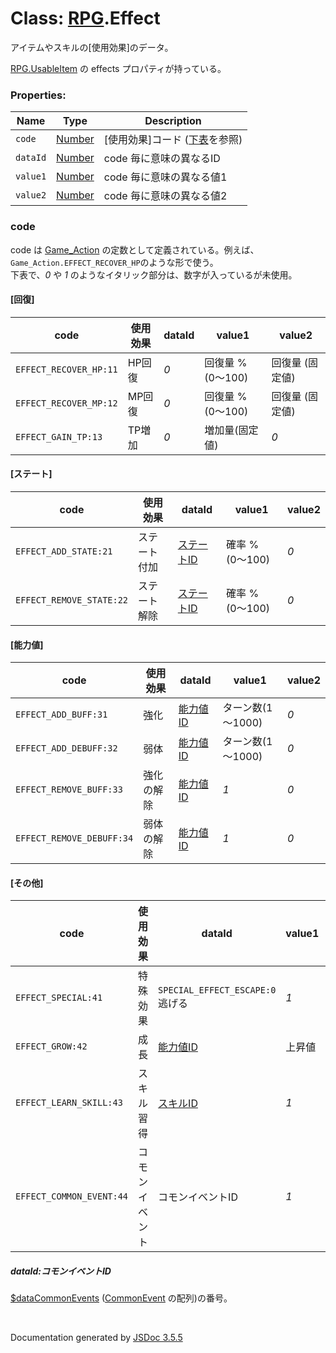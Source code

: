 # Class: [RPG](RPG.md).Effect
アイテムやスキルの[使用効果]のデータ。

[RPG.UsableItem](RPG.UsableItem.md) の effects プロパティが持っている。


### Properties:

| Name | Type | Description |
| --- | --- | --- |
| `code` | [Number](Number.md) | [使用効果]コード \([下表](RPG.Effect.md#code)を参照) |
| `dataId` | [Number](Number.md) | code 毎に意味の異なるID |
| `value1` | [Number](Number.md) | code 毎に意味の異なる値1 |
| `value2` | [Number](Number.md) | code 毎に意味の異なる値2 |

### code
code は [Game\_Action](Game_Action.md) の定数として定義されている。例えば、<code>Game\_Action.EFFECT\_RECOVER\_HP</code>のような形で使う。<br />
下表で、*0* や *1* のようなイタリック部分は、数字が入っているが未使用。

#### [回復]

| code | 使用効果 | dataId | value1 | value2 |
| --- | --- | --- | --- | --- |
| `EFFECT_RECOVER_HP:11` | HP回復 | *0* | 回復量 % (0〜100) | 回復量 (固定値) |
| `EFFECT_RECOVER_MP:12` | MP回復 | *0* | 回復量 % (0〜100) | 回復量 (固定値) |
| `EFFECT_GAIN_TP:13` | TP増加 | *0* | 増加量(固定値)| *0* |

#### [ステート]

| code | 使用効果 | dataId | value1 | value2 |
| --- | --- | --- | --- | --- |
| `EFFECT_ADD_STATE:21` | ステート付加 | [ステートID](RPG.State.md#ステートID) | 確率 % (0〜100) | *0* |
| `EFFECT_REMOVE_STATE:22` | ステート解除 | [ステートID](RPG.State.md#ステートID) | 確率 % (0〜100) | *0* |

#### [能力値]

| code | 使用効果 | dataId | value1 | value2 |
| --- | --- | --- | --- | --- |
| `EFFECT_ADD_BUFF:31` | 強化 | [能力値ID](RPG.Enemy.md#能力値id) | ターン数(1～1000) | *0* |
| `EFFECT_ADD_DEBUFF:32` | 弱体 | [能力値ID](RPG.Enemy.md#能力値id) | ターン数(1～1000) | *0* |
| `EFFECT_REMOVE_BUFF:33` | 強化の解除 | [能力値ID](RPG.Enemy.md#能力値id) | *1* | *0* |
| `EFFECT_REMOVE_DEBUFF:34` | 弱体の解除 | [能力値ID](RPG.Enemy.md#能力値id) | *1* | *0* |

#### [その他]

| code | 使用効果 | dataId | value1 | value2 |
| --- | --- | --- | --- | --- |
| `EFFECT_SPECIAL:41` | 特殊効果 | `SPECIAL_EFFECT_ESCAPE:0`逃げる | *1* | *0* |
| `EFFECT_GROW:42` | 成長 | [能力値ID](RPG.Enemy.md#能力値id) | 上昇値 | *0* |
| `EFFECT_LEARN_SKILL:43` | スキル習得 | [スキルID](RPG.Skill.md#スキルid) | *1* | *0* |
| `EFFECT_COMMON_EVENT:44` | コモンイベント | コモンイベントID | *1* | *0* |

##### dataId:コモンイベントID

 [$dataCommonEvents](global.md#datacommonevents-arrayrpgcommonevent)  ([CommonEvent](RPG.CommonEvent.md) の配列)の番号。
 
 <br>

  Documentation generated by [JSDoc 3.5.5](https://github.com/jsdoc3/jsdoc)
